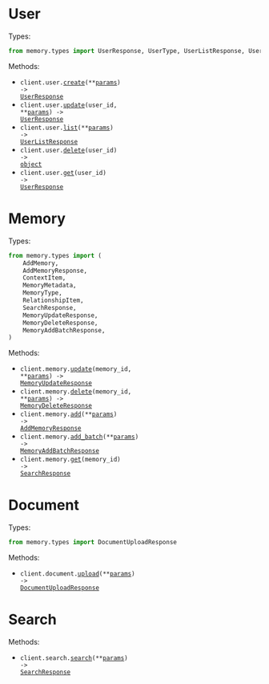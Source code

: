 # User

Types:

```python
from memory.types import UserResponse, UserType, UserListResponse, UserDeleteResponse
```

Methods:

- <code title="post /v1/user">client.user.<a href="./src/memory/resources/user.py">create</a>(\*\*<a href="src/memory/types/user_create_params.py">params</a>) -> <a href="./src/memory/types/user_response.py">UserResponse</a></code>
- <code title="put /v1/user/{user_id}">client.user.<a href="./src/memory/resources/user.py">update</a>(user_id, \*\*<a href="src/memory/types/user_update_params.py">params</a>) -> <a href="./src/memory/types/user_response.py">UserResponse</a></code>
- <code title="get /v1/user">client.user.<a href="./src/memory/resources/user.py">list</a>(\*\*<a href="src/memory/types/user_list_params.py">params</a>) -> <a href="./src/memory/types/user_list_response.py">UserListResponse</a></code>
- <code title="delete /v1/user/{user_id}">client.user.<a href="./src/memory/resources/user.py">delete</a>(user_id) -> <a href="./src/memory/types/user_delete_response.py">object</a></code>
- <code title="get /v1/user/{user_id}">client.user.<a href="./src/memory/resources/user.py">get</a>(user_id) -> <a href="./src/memory/types/user_response.py">UserResponse</a></code>

# Memory

Types:

```python
from memory.types import (
    AddMemory,
    AddMemoryResponse,
    ContextItem,
    MemoryMetadata,
    MemoryType,
    RelationshipItem,
    SearchResponse,
    MemoryUpdateResponse,
    MemoryDeleteResponse,
    MemoryAddBatchResponse,
)
```

Methods:

- <code title="put /v1/memory/{memory_id}">client.memory.<a href="./src/memory/resources/memory.py">update</a>(memory_id, \*\*<a href="src/memory/types/memory_update_params.py">params</a>) -> <a href="./src/memory/types/memory_update_response.py">MemoryUpdateResponse</a></code>
- <code title="delete /v1/memory/{memory_id}">client.memory.<a href="./src/memory/resources/memory.py">delete</a>(memory_id, \*\*<a href="src/memory/types/memory_delete_params.py">params</a>) -> <a href="./src/memory/types/memory_delete_response.py">MemoryDeleteResponse</a></code>
- <code title="post /v1/memory">client.memory.<a href="./src/memory/resources/memory.py">add</a>(\*\*<a href="src/memory/types/memory_add_params.py">params</a>) -> <a href="./src/memory/types/add_memory_response.py">AddMemoryResponse</a></code>
- <code title="post /v1/memory/batch">client.memory.<a href="./src/memory/resources/memory.py">add_batch</a>(\*\*<a href="src/memory/types/memory_add_batch_params.py">params</a>) -> <a href="./src/memory/types/memory_add_batch_response.py">MemoryAddBatchResponse</a></code>
- <code title="get /v1/memory/{memory_id}">client.memory.<a href="./src/memory/resources/memory.py">get</a>(memory_id) -> <a href="./src/memory/types/search_response.py">SearchResponse</a></code>

# Document

Types:

```python
from memory.types import DocumentUploadResponse
```

Methods:

- <code title="post /v1/document">client.document.<a href="./src/memory/resources/document.py">upload</a>(\*\*<a href="src/memory/types/document_upload_params.py">params</a>) -> <a href="./src/memory/types/document_upload_response.py">DocumentUploadResponse</a></code>

# Search

Methods:

- <code title="post /v1/search">client.search.<a href="./src/memory/resources/search.py">search</a>(\*\*<a href="src/memory/types/search_search_params.py">params</a>) -> <a href="./src/memory/types/search_response.py">SearchResponse</a></code>
